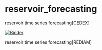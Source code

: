 # reservoir_forecasting
reservoir time series forecasting[CEDEX]

[![Binder](https://mybinder.org/badge_logo.svg)](https://mybinder.org/v2/gh/fransantiago-lab/reservoir_forecasting/main?filepath=prediccion_reserva_tranco_beas%5Bcedex%5D.ipynb)


reservoir time series forecasting[REDIAM]
